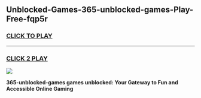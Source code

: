 
## Unblocked-Games-365-unblocked-games-Play-Free-fqp5r
<h3>
<a href="https://premium76.site?title=365-unblocked-games&ref=21A">CLICK TO PLAY</a></h3>
<hr>

<h3>
<a href="https://premium76.site?title=365-unblocked-games&ref=21A">CLICK 2 PLAY</a>
  
</h3>

<a href="https://premium76.site?title=365-unblocked-games&ref=21A"><img src="https://clearcache.store/games.png"></a>


**365-unblocked-games games unblocked: Your Gateway to Fun and Accessible Online Gaming**
